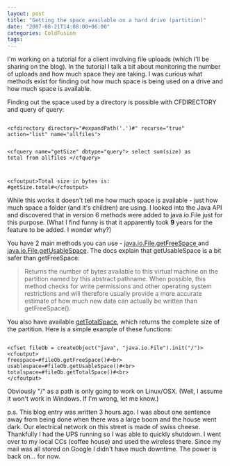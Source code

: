 ```yaml
---
layout: post
title: "Getting the space available on a hard drive (partition)"
date: "2007-08-21T14:08:00+06:00"
categories: ColdFusion 
tags: 
---
```


I'm working on a tutorial for a client involving file uploads (which I'll be sharing on the blog). In the tutorial I talk a bit about monitoring the number of uploads and how much space they are taking. I was curious what methods exist for finding out how much space is being used on a drive and how much space is available.
<!--more-->
Finding out the space used by a directory is possible with CFDIRECTORY and query of query:

<code>
&lt;cfdirectory directory="#expandPath('.')#" recurse="true" action="list" name="allfiles"&gt;

&lt;cfquery name="getSize" dbtype="query"&gt;
select	sum(size) as total
from	allfiles
&lt;/cfquery&gt;

&lt;cfoutput&gt;Total size in bytes is: #getSize.total#&lt;/cfoutput&gt;
</code>

While this works it doesn't tell me how much space is available - just how much space a folder (and it's children) are using. I looked into the Java API and discovered that in  version 6 methods were added to java.io.File just for this purpose. (What I find funny is that it apparently took <b>9</b> years for the feature to be added. I wonder why?)

You have 2 main methods you can use - <a href="http://java.sun.com/javase/6/docs/api/java/io/File.html#getFreeSpace()">java.io.File.getFreeSpace </a> and <a href="http://java.sun.com/javase/6/docs/api/java/io/File.html#getUsableSpace()">java.io.File.getUsableSpace</a>. The docs explain that getUsableSpace is a bit safer than getFreeSpace:

<blockquote>
Returns the number of bytes available to this virtual machine on the partition named by this abstract pathname. When possible, this method checks for write permissions and other operating system restrictions and will therefore usually provide a more accurate estimate of how much new data can actually be written than getFreeSpace().
</blockquote>

You also have available <a href="http://java.sun.com/javase/6/docs/api/java/io/File.html#getTotalSpace()">getTotalSpace</a>, which returns the complete size of the partition. Here is a simple example of these functions:

<code>
&lt;cfset fileOb = createObject("java", "java.io.File").init("/")&gt;
&lt;cfoutput&gt;
freespace=#fileOb.getFreeSpace()#&lt;br&gt;
usablespace=#fileOb.getUsableSpace()#&lt;br&gt;
totalspace=#fileOb.getTotalSpace()#&lt;br&gt;
&lt;/cfoutput&gt;
</code>

Obviously "/" as a path is only going to work on Linux/OSX. (Well, I assume it won't work in Windows. If I'm wrong, let me know.)

p.s. This blog entry was written 3 hours ago. I was about one sentence away from being done when there was a large boom and the house went dark. Our electrical network on this street is made of swiss cheese. Thankfully I had the UPS running so I was able to quickly shutdown. I went over to my local CCs (coffee house) and used the wireless there. Since my mail was all stored on Google I didn't have much downtime. The power is back on... for now.